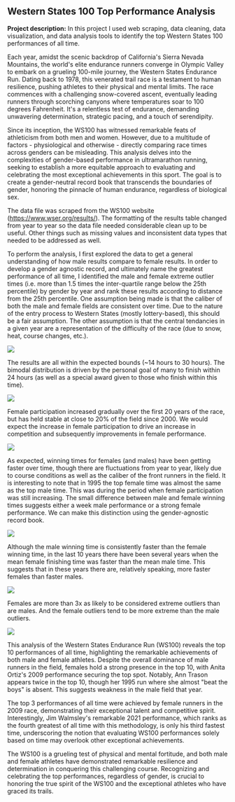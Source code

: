 ## Western States 100 Top Performance Analysis

**Project description:** In this project I used web scraping, data cleaning, data visualization, and data analysis tools to identify the top Western States 100 performances of all time. 

Each year, amidst the scenic backdrop of California's Sierra Nevada Mountains, the world's elite endurance runners converge in Olympic Valley to embark on a grueling 100-mile journey, the Western States Endurance Run. Dating back to 1978, this venerated trail race is a testament to human resilience, pushing athletes to their physical and mental limits. The race commences with a challenging snow-covered ascent, eventually leading runners through scorching canyons where temperatures soar to 100 degrees Fahrenheit. It's a relentless test of endurance, demanding unwavering determination, strategic pacing, and a touch of serendipity.

Since its inception, the WS100 has witnessed remarkable feats of athleticism from both men and women. However, due to a multitude of factors - physiological and otherwise - directly comparing race times across genders can be misleading. This analysis delves into the complexities of gender-based performance in ultramarathon running, seeking to establish a more equitable approach to evaluating and celebrating the most exceptional achievements in this sport. The goal is to create a gender-neutral record book that transcends the boundaries of gender, honoring the pinnacle of human endurance, regardless of biological sex.

The data file was scraped from the WS100 website (https://www.wser.org/results/). The formatting of the results table changed from year to year so the data file needed considerable clean up to be useful. Other things such as missing values and inconsistent data types that needed to be addressed as well.

To perform the analysis, I first explored the data to get a general understanding of how male results compare to female results. In order to develop a gender agnostic record, and ultimately name the greatest performance of all time, I identified the male and female extreme outlier times (i.e. more than 1.5 times the inter-quartile range below the 25th percentile) by gender by year and rank these results according to distance from the 25th percentile. One assumption being made is that the caliber of both the male and female fields are consistent over time. Due to the nature of the entry process to Western States (mostly lottery-based), this should be a fair assumption. The other assumption is that the central tendancies in a given year are a representation of the difficulty of the race (due to snow, heat, course changes, etc.).

<img src="images/wser_chart_1.jpg?raw=true"/>

The results are all within the expected bounds (~14 hours to 30 hours). The bimodal distribution is driven by the personal goal of many to finish within 24 hours (as well as a special award given to those who finish within this time).

<img src="images/wser_chart_2.jpg?raw=true"/>

Female participation increased gradually over the first 20 years of the race, but has held stable at close to 20% of the field since 2000. We would expect the increase in female participation to drive an increase in competition and subsequently improvements in female performance.

<img src="images/wser_chart_3.jpg?raw=true"/>

As expected, winning times for females (and males) have been getting faster over time, though there are fluctuations from year to year, likely due to course conditions as well as the caliber of the front runners in the field. It is interesting to note that in 1995 the top female time was almost the same as the top male time. This was during the period when female participation was still increasing. The small difference between male and female winning times suggests either a week male performance or a strong female performance. We can make this distinction using the gender-agnostic record book.

<img src="images/wser_chart_4.jpg?raw=true"/>

Although the male winning time is consistently faster than the female winning time, in the last 10 years there have been several years when the mean female finishing time was faster than the mean male time. This suggests that in these years there are, relatively speaking, more faster females than faster males.

<img src="images/wser_chart_5.jpg?raw=true"/>

Females are more than 3x as likely to be considered extreme outliers than are males. And the female outliers tend to be more extreme than the male outliers.

<img src="images/wser_chart_6.jpg?raw=true"/>

This analysis of the Western States Endurance Run (WS100) reveals the top 10 performances of all time, highlighting the remarkable achievements of both male and female athletes. Despite the overall dominance of male runners in the field, females hold a strong presence in the top 10, with Anita Ortiz's 2009 performance securing the top spot. Notably, Ann Trason appears twice in the top 10, though her 1995 run where she almost "beat the boys" is absent. This suggests weakness in the male field that year.

The top 3 performances of all time were achieved by female runners in the 2009 race, demonstrating their exceptional talent and competitive spirit. Interestingly, Jim Walmsley's remarkable 2021 performance, which ranks as the fourth greatest of all time with this methodology, is only his third fastest time, underscoring the notion that evaluating WS100 performances solely based on time may overlook other exceptional achievements.

The WS100 is a grueling test of physical and mental fortitude, and both male and female athletes have demonstrated remarkable resilience and determination in conquering this challenging course. Recognizing and celebrating the top performances, regardless of gender, is crucial to honoring the true spirit of the WS100 and the exceptional athletes who have graced its trails.


